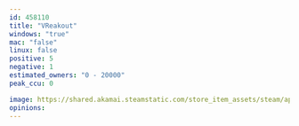 ```yaml
---
id: 458110
title: "VReakout"
windows: "true"
mac: "false"
linux: false
positive: 5
negative: 1
estimated_owners: "0 - 20000"
peak_ccu: 0

image: https://shared.akamai.steamstatic.com/store_item_assets/steam/apps/458110/header.jpg?t=1469217514
opinions:
---
```

